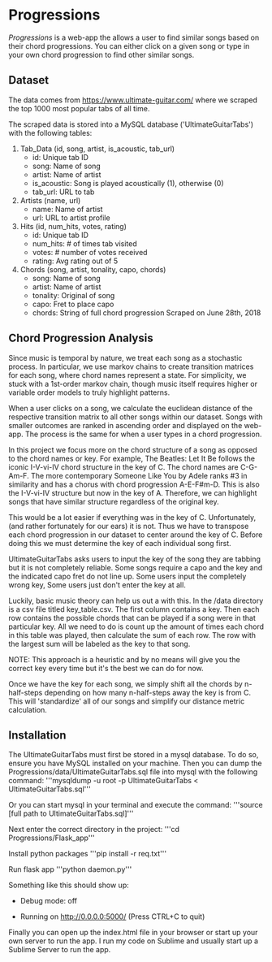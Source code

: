 # Progressions
<i>Progressions</i> is a web-app the allows a user to find similar songs based on their chord progressions. You can either click on a given song or type in your own chord progression to find other similar songs. 

## Dataset
The data comes from https://www.ultimate-guitar.com/ where we scraped the top 1000 most popular tabs of all time. 

The scraped data is stored into a MySQL database ('UltimateGuitarTabs') with the following tables:
1. Tab_Data (id, song, artist, is_acoustic, tab_url)
    - id: Unique tab ID 
    - song: Name of song
    - artist: Name of artist
    - is_acoustic: Song is played acoustically (1), otherwise (0)
    - tab_url: URL to tab
2. Artists (name, url)
    - name: Name of artist
    - url: URL to artist profile
3. Hits (id, num_hits, votes, rating)
    - id: Unique tab ID
    - num_hits: # of times tab visited
    - votes: # number of votes received
    - rating: Avg rating out of 5
4. Chords (song, artist, tonality, capo, chords)
    - song: Name of song
    - artist: Name of artist
    - tonality: Original of song
    - capo: Fret to place capo
    - chords: String of full chord progression
Scraped on June 28th, 2018

## Chord Progression Analysis
Since music is temporal by nature, we treat each song as a stochastic process. In particular, we use markov chains to create transition matrices for each song, where chord names represent a state. For simplicity, we stuck with a 1st-order markov chain, though music itself requires higher or variable order models to truly highlight patterns. 

When a user clicks on a song, we calculate the euclidean distance of the respective transition matrix to all other songs within our dataset. Songs with smaller outcomes are ranked in ascending order and displayed on the web-app. The process is the same for when a user types in a chord progression.

In this project we focus more on the chord structure of a song as opposed to the chord names or key. For example, The Beatles: Let It Be follows the iconic I-V-vi-IV chord structure in the key of C. The chord names are C-G-Am-F. The more contemporary Someone Like You by Adele ranks #3 in similarity and has a chorus with chord progression A-E-F#m-D. This is also the I-V-vi-IV structure but now in the key of A. Therefore, we can highlight songs that have similar structure regardless of the original key. 

This would be a lot easier if everything was in the key of C. Unfortunately, (and rather fortunately for our ears) it is not. Thus we have to transpose each chord progression in our dataset to center around the key of C. Before doing this we must determine the key of each individual song first. 

UltimateGuitarTabs asks users to input the key of the song they are tabbing but it is not completely reliable. Some songs require a capo and the key and the indicated capo fret do not line up. Some users input the completely wrong key, Some users just don't enter the key at all. 

Luckily, basic music theory can help us out a with this. In the /data directory is a csv file titled key_table.csv. The first column contains a key. Then each row contains the possible chords that can be played if a song were in that particular key. All we need to do is count up the amount of times each chord in this table was played, then calculate the sum of each row. The row with the largest sum will be labeled as the key to that song. 

NOTE: This approach is a heuristic and by no means will give you the correct key every time but it's the best we can do for now.

Once we have the key for each song, we simply shift all the chords by n-half-steps depending on how many n-half-steps away the key is from C. This will 'standardize' all of our songs and simplify our distance metric calculation.

## Installation 
The UltimateGuitarTabs must first be stored in a mysql database. To do so, ensure you have MySQL installed on your machine. Then you can dump the Progressions/data/UltimateGuitarTabs.sql file into mysql with the following command:
'''mysqldump -u root -p UltimateGuitarTabs < UltimateGuitarTabs.sql'''

Or you can start mysql in your terminal and execute the command:
'''source [full path to UltimateGuitarTabs.sql]'''

Next enter the correct directory in the project:
'''cd Progressions/Flask_app'''

Install python packages
'''pip install -r req.txt'''

Run flask app
'''python daemon.py'''

Something like this should show up:

* Debug mode: off

* Running on http://0.0.0.0:5000/ (Press CTRL+C to quit)

Finally you can open up the index.html file in your browser or start up your own server to run the app. I run my code on Sublime and usually start up a Sublime Server to run the app.


